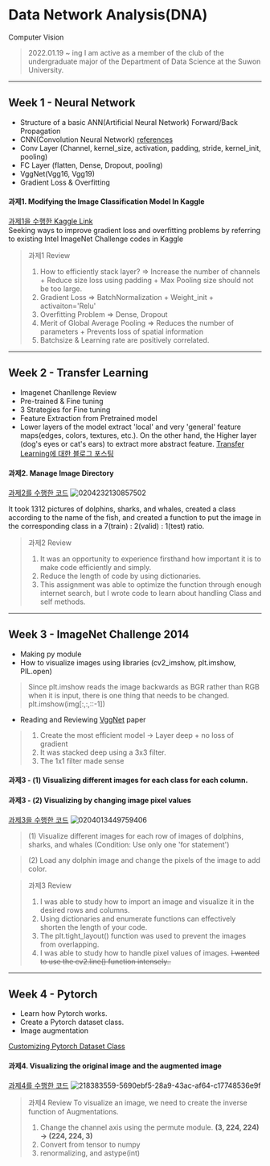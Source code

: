 # Data Network Analysis(DNA)
Computer Vision

> 2022.01.19 ~ ing
> I am active as a member of the club of the undergraduate major of the Department of Data Science at the Suwon University.   
   
----------------------------------------------------------------------------------------------------------------------------------------------------------------------------------
## Week 1 - Neural Network
+ Structure of a basic ANN(Artificial Neural Network) Forward/Back Propagation
+ CNN(Convolution Neural Network) [references](http://cs231n.stanford.edu/slides/2019/cs231n_2019_lecture05.pdf)
+ Conv Layer (Channel, kernel_size, activation, padding, stride, kernel_init, pooling)
+ FC Layer (flatten, Dense, Dropout, pooling)
+ VggNet(Vgg16, Vgg19)
+ Gradient Loss & Overfitting

#### 과제1. Modifying the Image Classification Model In Kaggle
 [과제1을 수행한 Kaggle Link](https://www.kaggle.com/code/westchaevi/beg-tut-intel-image-classification-93-76-accur/edit)   
 Seeking ways to improve gradient loss and overfitting problems by referring to existing Intel ImageNet Challenge codes in Kaggle

> 과제1 Review
> 1. How to efficiently stack layer? => Increase the number of channels + Reduce size loss using padding + Max Pooling size should not be too large.
> 2. Gradient Loss => BatchNormalization + Weight_init + activaiton='Relu'
> 3. Overfitting Problem => Dense, Dropout
> 4. Merit of Global Average Pooling => Reduces the number of parameters + Prevents loss of spatial information
> 5. Batchsize & Learning rate are positively correlated.

----------------------------------------------------------------------------------------------------------------------------------------------------------------------------------

## Week 2 - Transfer Learning
+ Imagenet Chanllenge Review
+ Pre-trained & Fine tuning
+ 3 Strategies for Fine tuning
+ Feature Extraction from Pretrained model
+ Lower layers of the model extract 'local' and very 'general' feature maps(edges, colors, textures, etc.). On the other hand, the Higher layer (dog's eyes or cat's ears) to extract more abstract feature.  [Transfer Learning에 대한 블로그 포스팅](https://westchaevi.tistory.com/3)

#### 과제2. Manage Image Directory
[과제2를 수행한 코드](https://github.com/WestChaeVI/Date-Network-Analysis/blob/main/CV_seminar_project_week_2_%EA%B3%BC%EC%A0%9C.ipynb)
![0204232130857502](https://user-images.githubusercontent.com/104747868/216772710-37c7c120-ecfb-4059-8ad4-7cf115eb9027.jpg)


It took 1312 pictures of dolphins, sharks, and whales, created a class according to the name of the fish, and created a function to put the image in the corresponding class in a 7(train) : 2(valid) : 1(test) ratio.

> 과제2 Review
> 1. It was an opportunity to experience firsthand how important it is to make code efficiently and simply.
> 2. Reduce the length of code by using dictionaries.
> 3. This assignment was able to optimize the function through enough internet search, but I wrote code to learn about handling Class and self methods.

----------------------------------------------------------------------------------------------------------------------------------------------------------------------------------

## Week 3 - ImageNet Challenge 2014
+ Making py module
+ How to visualize images using libraries (cv2_imshow, plt.imshow, PIL.open)
> Since plt.imshow reads the image backwards as BGR rather than RGB when it is input, there is one thing that needs to be changed.
> plt.imshow(img[:,:,::-1])
+ Reading and Reviewing [VggNet](https://arxiv.org/pdf/1409.1556.pdf) paper
> 1. Create the most efficient model -> Layer deep + no loss of gradient
> 2. It was stacked deep using a 3x3 filter.
> 3. The 1x1 filter made sense


#### 과제3 - (1) Visualizing different images for each class for each column.
#### 과제3 - (2) Visualizing by changing image pixel values

[과제3을 수행한 코드](https://github.com/WestChaeVI/Date-Network-Analysis/blob/main/CV_seminar_project_week_3_%EA%B3%BC%EC%A0%9C.ipynb)
![0204013449759406](https://user-images.githubusercontent.com/104747868/216657163-7755fa5f-ae37-40dc-90bd-db3e43c9bd30.jpg)

> (1) Visualize different images for each row of images of dolphins, sharks, and whales (Condition: Use only one 'for statement')

> (2) Load any dolphin image and change the pixels of the image to add color.


> 과제3 Review
> 1. I was able to study how to import an image and visualize it in the desired rows and columns.
> 2. Using dictionaries and enumerate functions can effectively shorten the length of your code.
> 3. The plt.tight_layout() function was used to prevent the images from overlapping.
> 4. I was able to study how to handle pixel values of images. ~~I wanted to use the cv2.line() function intensely..~~

----------------------------------------------------------------------------------------------------------------------------------------------------------------------------------

## Week 4 - Pytorch
+ Learn how Pytorch works.
+ Create a Pytorch dataset class.
+ Image augmentation

[Customizing Pytorch Dataset Class](https://github.com/WestChaeVI/Data-Network-Analysis/blob/main/week4_Pytorch_Dataset_Class_%EC%BB%A4%EC%8A%A4%ED%85%80.ipynb)

#### 과제4. Visualizing the original image and the augmented image
[과제4를 수행한 코드](https://github.com/WestChaeVI/Data-Network-Analysis/blob/main/CV_seminar_week4_%EA%B3%BC%EC%A0%9C.ipynb)
![218383559-5690ebf5-28a9-43ac-af64-c17748536e9f](https://user-images.githubusercontent.com/104747868/218384138-017b75bb-8d92-414b-9688-e438b2872b6c.png)


> 과제4 Review
> To visualize an image, we need to create the inverse function of Augmentations.
> 1. Change the channel axis using the permute module. **(3, 224, 224) -> (224, 224, 3)**
> 2. Convert from tensor to numpy
> 3. renormalizing, and astype(int)
